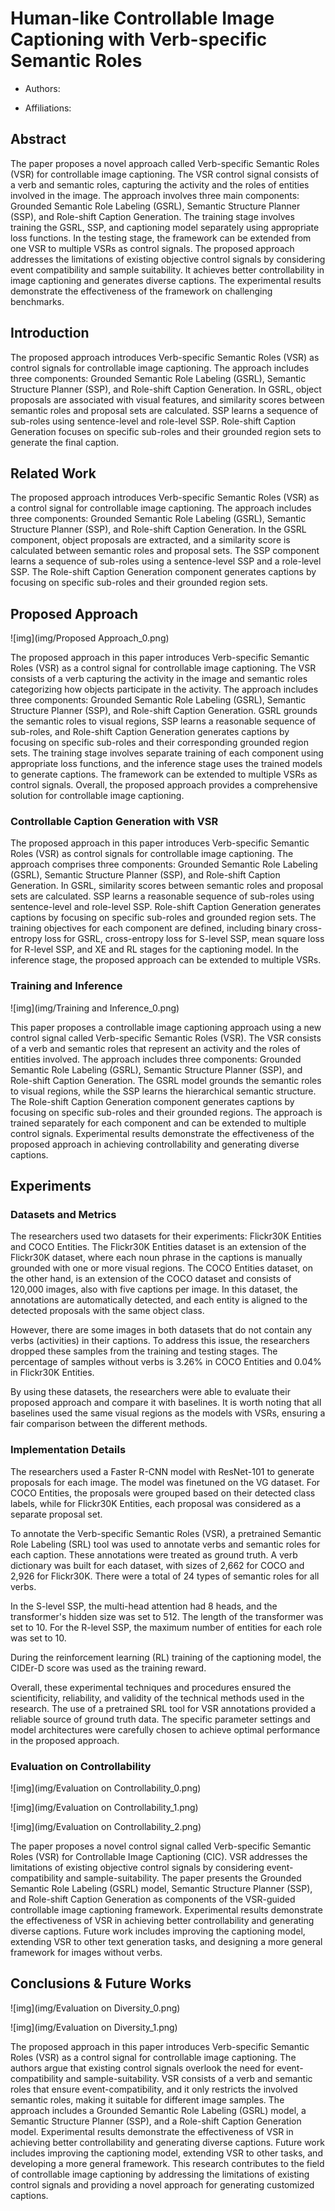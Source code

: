 # Human-like Controllable Image Captioning with Verb-specific Semantic Roles

- Authors: 

- Affiliations: 



## Abstract


The paper proposes a novel approach called Verb-specific Semantic Roles (VSR) for controllable image captioning. The VSR control signal consists of a verb and semantic roles, capturing the activity and the roles of entities involved in the image. The approach involves three main components: Grounded Semantic Role Labeling (GSRL), Semantic Structure Planner (SSP), and Role-shift Caption Generation. The training stage involves training the GSRL, SSP, and captioning model separately using appropriate loss functions. In the testing stage, the framework can be extended from one VSR to multiple VSRs as control signals. The proposed approach addresses the limitations of existing objective control signals by considering event compatibility and sample suitability. It achieves better controllability in image captioning and generates diverse captions. The experimental results demonstrate the effectiveness of the framework on challenging benchmarks.
## Introduction


The proposed approach introduces Verb-specific Semantic Roles (VSR) as control signals for controllable image captioning. The approach includes three components: Grounded Semantic Role Labeling (GSRL), Semantic Structure Planner (SSP), and Role-shift Caption Generation. In GSRL, object proposals are associated with visual features, and similarity scores between semantic roles and proposal sets are calculated. SSP learns a sequence of sub-roles using sentence-level and role-level SSP. Role-shift Caption Generation focuses on specific sub-roles and their grounded region sets to generate the final caption.
## Related Work


The proposed approach introduces Verb-specific Semantic Roles (VSR) as a control signal for controllable image captioning. The approach includes three components: Grounded Semantic Role Labeling (GSRL), Semantic Structure Planner (SSP), and Role-shift Caption Generation. In the GSRL component, object proposals are extracted, and a similarity score is calculated between semantic roles and proposal sets. The SSP component learns a sequence of sub-roles using a sentence-level SSP and a role-level SSP. The Role-shift Caption Generation component generates captions by focusing on specific sub-roles and their grounded region sets. 
## Proposed Approach
![img](img/Proposed Approach_0.png)

The proposed approach in this paper introduces Verb-specific Semantic Roles (VSR) as a control signal for controllable image captioning. The VSR consists of a verb capturing the activity in the image and semantic roles categorizing how objects participate in the activity. The approach includes three components: Grounded Semantic Role Labeling (GSRL), Semantic Structure Planner (SSP), and Role-shift Caption Generation. GSRL grounds the semantic roles to visual regions, SSP learns a reasonable sequence of sub-roles, and Role-shift Caption Generation generates captions by focusing on specific sub-roles and their corresponding grounded region sets. The training stage involves separate training of each component using appropriate loss functions, and the inference stage uses the trained models to generate captions. The framework can be extended to multiple VSRs as control signals. Overall, the proposed approach provides a comprehensive solution for controllable image captioning.
### Controllable Caption Generation with VSR


The proposed approach in this paper introduces Verb-specific Semantic Roles (VSR) as control signals for controllable image captioning. The approach comprises three components: Grounded Semantic Role Labeling (GSRL), Semantic Structure Planner (SSP), and Role-shift Caption Generation. In GSRL, similarity scores between semantic roles and proposal sets are calculated. SSP learns a reasonable sequence of sub-roles using sentence-level and role-level SSP. Role-shift Caption Generation generates captions by focusing on specific sub-roles and grounded region sets. The training objectives for each component are defined, including binary cross-entropy loss for GSRL, cross-entropy loss for S-level SSP, mean square loss for R-level SSP, and XE and RL stages for the captioning model. In the inference stage, the proposed approach can be extended to multiple VSRs.
### Training and Inference
![img](img/Training and Inference_0.png)

This paper proposes a controllable image captioning approach using a new control signal called Verb-specific Semantic Roles (VSR). The VSR consists of a verb and semantic roles that represent an activity and the roles of entities involved. The approach includes three components: Grounded Semantic Role Labeling (GSRL), Semantic Structure Planner (SSP), and Role-shift Caption Generation. The GSRL model grounds the semantic roles to visual regions, while the SSP learns the hierarchical semantic structure. The Role-shift Caption Generation component generates captions by focusing on specific sub-roles and their grounded regions. The approach is trained separately for each component and can be extended to multiple control signals. Experimental results demonstrate the effectiveness of the proposed approach in achieving controllability and generating diverse captions.
## Experiments



### Datasets and Metrics


The researchers used two datasets for their experiments: Flickr30K Entities and COCO Entities. The Flickr30K Entities dataset is an extension of the Flickr30K dataset, where each noun phrase in the captions is manually grounded with one or more visual regions. The COCO Entities dataset, on the other hand, is an extension of the COCO dataset and consists of 120,000 images, also with five captions per image. In this dataset, the annotations are automatically detected, and each entity is aligned to the detected proposals with the same object class.

However, there are some images in both datasets that do not contain any verbs (activities) in their captions. To address this issue, the researchers dropped these samples from the training and testing stages. The percentage of samples without verbs is 3.26% in COCO Entities and 0.04% in Flickr30K Entities.

By using these datasets, the researchers were able to evaluate their proposed approach and compare it with baselines. It is worth noting that all baselines used the same visual regions as the models with VSRs, ensuring a fair comparison between the different methods.
### Implementation Details


The researchers used a Faster R-CNN model with ResNet-101 to generate proposals for each image. The model was finetuned on the VG dataset. For COCO Entities, the proposals were grouped based on their detected class labels, while for Flickr30K Entities, each proposal was considered as a separate proposal set.

To annotate the Verb-specific Semantic Roles (VSR), a pretrained Semantic Role Labeling (SRL) tool was used to annotate verbs and semantic roles for each caption. These annotations were treated as ground truth. A verb dictionary was built for each dataset, with sizes of 2,662 for COCO and 2,926 for Flickr30K. There were a total of 24 types of semantic roles for all verbs.

In the S-level SSP, the multi-head attention had 8 heads, and the transformer's hidden size was set to 512. The length of the transformer was set to 10. For the R-level SSP, the maximum number of entities for each role was set to 10.

During the reinforcement learning (RL) training of the captioning model, the CIDEr-D score was used as the training reward.

Overall, these experimental techniques and procedures ensured the scientificity, reliability, and validity of the technical methods used in the research. The use of a pretrained SRL tool for VSR annotations provided a reliable source of ground truth data. The specific parameter settings and model architectures were carefully chosen to achieve optimal performance in the proposed approach.
### Evaluation on Controllability
![img](img/Evaluation on Controllability_0.png)

![img](img/Evaluation on Controllability_1.png)

![img](img/Evaluation on Controllability_2.png)

The paper proposes a novel control signal called Verb-specific Semantic Roles (VSR) for Controllable Image Captioning (CIC). VSR addresses the limitations of existing objective control signals by considering event-compatibility and sample-suitability. The paper presents the Grounded Semantic Role Labeling (GSRL) model, Semantic Structure Planner (SSP), and Role-shift Caption Generation as components of the VSR-guided controllable image captioning framework. Experimental results demonstrate the effectiveness of VSR in achieving better controllability and generating diverse captions. Future work includes improving the captioning model, extending VSR to other text generation tasks, and designing a more general framework for images without verbs.
## Conclusions & Future Works
![img](img/Evaluation on Diversity_0.png)

![img](img/Evaluation on Diversity_1.png)

The proposed approach in this paper introduces Verb-specific Semantic Roles (VSR) as a control signal for controllable image captioning. The authors argue that existing control signals overlook the need for event-compatibility and sample-suitability. VSR consists of a verb and semantic roles that ensure event-compatibility, and it only restricts the involved semantic roles, making it suitable for different image samples. The approach includes a Grounded Semantic Role Labeling (GSRL) model, a Semantic Structure Planner (SSP), and a Role-shift Caption Generation model. Experimental results demonstrate the effectiveness of VSR in achieving better controllability and generating diverse captions. Future work includes improving the captioning model, extending VSR to other tasks, and developing a more general framework. This research contributes to the field of controllable image captioning by addressing the limitations of existing control signals and providing a novel approach for generating customized captions.